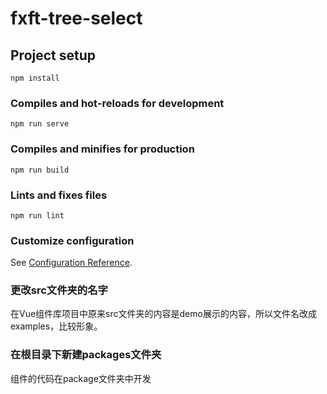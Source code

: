 # fxft-tree-select

## Project setup
```
npm install
```

### Compiles and hot-reloads for development
```
npm run serve
```

### Compiles and minifies for production
```
npm run build
```

### Lints and fixes files
```
npm run lint
```

### Customize configuration
See [Configuration Reference](https://cli.vuejs.org/config/).

### 更改src文件夹的名字
在Vue组件库项目中原来src文件夹的内容是demo展示的内容，所以文件名改成examples，比较形象。

### 在根目录下新建packages文件夹
组件的代码在package文件夹中开发